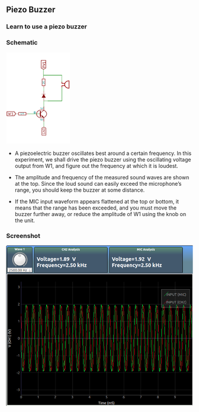 Piezo Buzzer
---

###  Learn to use a piezo buzzer

### Schematic

![](images/schematics/PiezoBuzzer.svg)

* A piezoelectric buzzer oscillates best around a certain frequency. In this experiment, we shall drive the piezo buzzer using the oscillating voltage output from W1, and figure out the frequency at which it is loudest.</p>

* The amplitude and frequency of the measured sound waves are shown at the top. Since the loud sound can easily exceed the microphone’s range, you should keep the buzzer at some distance.</p>

* If the MIC input waveform appears flattened at the top or bottom, it means that the range has been exceeded, and you must move the buzzer further away, or reduce the amplitude of W1 using the knob on the unit.</p>

### Screenshot

![](images/screenshots/piezoBuzzer.png)

